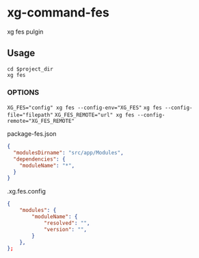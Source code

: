 # xg-command-fes
xg fes pulgin

## Usage
```shell
cd $project_dir
xg fes
```

### OPTIONS
`XG_FES="config" xg fes --config-env="XG_FES"`
`xg fes --config-file="filepath"`
`XG_FES_REMOTE="url" xg fes --config-remote="XG_FES_REMOTE"`

package-fes.json
```json
{
  "modulesDirname": "src/app/Modules",
  "dependencies": {
    "moduleName": "*",
  }
}
```

.xg.fes.config
```json
{
    "modules": {
        "moduleName": {
            "resolved": "",
            "version": "",
        }
    },
};
```
